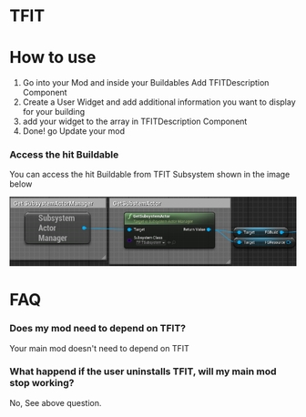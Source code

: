 # TFIT

# How to use
 1. Go into your Mod and inside your Buildables Add TFITDescription Component  
 2. Create a User Widget and add additional information you want to display for your building
 3. add your widget to the array in TFITDescription Component
 4. Done! go Update your mod 

### Access the hit Buildable
You can access the hit Buildable from TFIT Subsystem shown in the image below 

![Screenshot](Images/GetTFITSubsystem.PNG)

# FAQ

### Does my mod need to depend on TFIT?
Your main mod doesn't need to depend on TFIT

### What happend if the user uninstalls TFIT, will my main mod stop working?
No, See above question.
 

